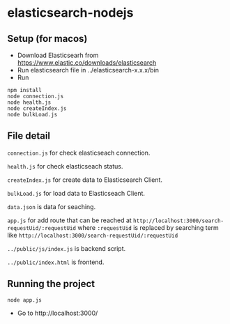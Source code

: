 # elasticsearch-nodejs

Setup (for macos)
---
* Download Elasticsearh from https://www.elastic.co/downloads/elasticsearch
* Run elasticsearch file in ../elasticsearch-x.x.x/bin
* Run
```
npm install
node connection.js
node health.js
node createIndex.js
node bulkLoad.js
```

File detail
---
`connection.js` for check elasticseach connection.

`health.js` for check elasticseach status.

`createIndex.js` for create data to Elasticsearch Client.

`bulkLoad.js` for load data to Elasticseach Client.

`data.json` is data for seaching.

`app.js` for add route that can be reached at ```http://localhost:3000/search-requestUid/:requestUid``` where `:requestUid` is replaced by searching term like `http://localhost:3000/search-requestUid/:requestUid`  

`../public/js/index.js` is backend script.

`../public/index.html` is frontend.

Running the project
---
```
node app.js
``` 
* Go to http://localhost:3000/
